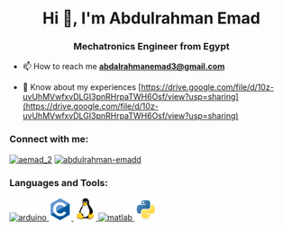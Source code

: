 <h1 align="center">Hi 👋, I'm Abdulrahman Emad</h1>
<h3 align="center">Mechatronics Engineer from Egypt</h3>

- 📫 How to reach me **abdalrahmanemad3@gmail.com**

- 📄 Know about my experiences [https://drive.google.com/file/d/10z-uvUhMVwfxvDLGI3pnRHrpaTWH6Osf/view?usp=sharing](https://drive.google.com/file/d/10z-uvUhMVwfxvDLGI3pnRHrpaTWH6Osf/view?usp=sharing)

<h3 align="left">Connect with me:</h3>
<p align="left">
<a href="https://twitter.com/aemad_2" target="blank"><img align="center" src="https://raw.githubusercontent.com/rahuldkjain/github-profile-readme-generator/master/src/images/icons/Social/twitter.svg" alt="aemad_2" height="30" width="40" /></a>
<a href="https://linkedin.com/in/abdulrahman-emadd" target="blank"><img align="center" src="https://raw.githubusercontent.com/rahuldkjain/github-profile-readme-generator/master/src/images/icons/Social/linked-in-alt.svg" alt="abdulrahman-emadd" height="30" width="40" /></a>

</p>

<h3 align="left">Languages and Tools:</h3>
<p align="left"> <a href="https://www.arduino.cc/" target="_blank" rel="noreferrer"> <img src="https://cdn.worldvectorlogo.com/logos/arduino-1.svg" alt="arduino" width="40" height="40"/> </a> <a href="https://www.cprogramming.com/" target="_blank" rel="noreferrer"> <img src="https://raw.githubusercontent.com/devicons/devicon/master/icons/c/c-original.svg" alt="c" width="40" height="40"/> </a> <a href="https://www.linux.org/" target="_blank" rel="noreferrer"> <img src="https://raw.githubusercontent.com/devicons/devicon/master/icons/linux/linux-original.svg" alt="linux" width="40" height="40"/> </a> <a href="https://www.mathworks.com/" target="_blank" rel="noreferrer"> <img src="https://upload.wikimedia.org/wikipedia/commons/2/21/Matlab_Logo.png" alt="matlab" width="40" height="40"/> </a> <a href="https://www.python.org" target="_blank" rel="noreferrer"> <img src="https://raw.githubusercontent.com/devicons/devicon/master/icons/python/python-original.svg" alt="python" width="40" height="40"/> </a> </p>
